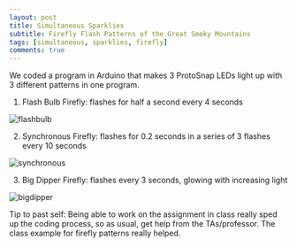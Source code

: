 ```yaml
---
layout: post
title: Simultaneous Sparklies
subtitle: Firefly Flash Patterns of the Great Smoky Mountains
tags: [simultaneous, sparklies, firefly]
comments: true
---
```


We coded a program in Arduino that makes 3 ProtoSnap LEDs light up with 3 different patterns in one program.

1. Flash Bulb Firefly: flashes for half a second every 4 seconds

![flashbulb](http://Rebecca-ET.github.io/img/redsparkly.jpg)

2. Synchronous Firefly: flashes for 0.2 seconds in a series of 3 flashes every 10 seconds

![synchronous](http://Rebecca-ET.github.io/img/redsparkly.jpg)

3. Big Dipper Firefly: flashes every 3 seconds, glowing with increasing light

![bigdipper](http://Rebecca-ET.github.io/img/greensparkly.jpg)

Tip to past self: Being able to work on the assignment in class really sped up the coding process, so as usual, get help from the TAs/professor. The class example for firefly patterns really helped.  
